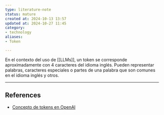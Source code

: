 ```yaml
---
type: literature-note
status: mature
created at: 2024-10-13 13:57
updated at: 2024-10-27 11:45
category:
- technology
aliases: 
- Token

---
```

En el contexto del uso de [[LLMs]], un token se corresponde aproximadamente con 4 caracteres del idioma inglés. Pueden representar palabras, caracteres especiales o partes de una palabra que son comunes en el idioma inglés y otros.

---
## References

 - [Concepto de tokens en OpenAI](https://medium.com/@dan.avila7/concepto-de-tokens-en-openai-f5d4196076f6)
